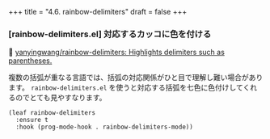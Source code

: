 +++
title = "4.6. rainbow-delimiters"
draft = false
+++
### [rainbow-delimiters.el] 対応するカッコに色を付ける
🔗 [yanyingwang/rainbow-delimiters: Highlights delimiters such as parentheses.](https://github.com/Fanael/rainbow-delimiters) 

複数の括弧が重なる言語では、括弧の対応関係がひと目で理解し難い場合があります。
`rainbow-delimiters.el` を使うと対応する括弧を七色に色付けしてくれるのでとても見やすなります。

```elisp
(leaf rainbow-delimiters
  :ensure t
  :hook (prog-mode-hook . rainbow-delimiters-mode))
```
